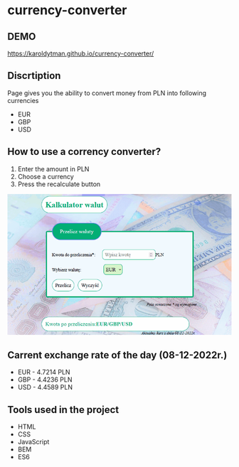 # currency-converter

## DEMO

https://karoldytman.github.io/currency-converter/

## Discrtiption

Page gives you the ability to convert money from PLN into following currencies
- EUR
- GBP
- USD

## How to use a corrency converter?
1. Enter the amount in PLN
2. Choose a currency
3. Press the recalculate button
<img src="https://github.com/karoldytman/currency-converter/blob/main/image/Animation.gif">

## Carrent exchange rate of the day (08-12-2022r.)
- EUR - 4.7214 PLN
- GBP - 4.4236 PLN
- USD - 4.4589 PLN

## Tools used in the project
- HTML
- CSS
- JavaScript
- BEM
- ES6
